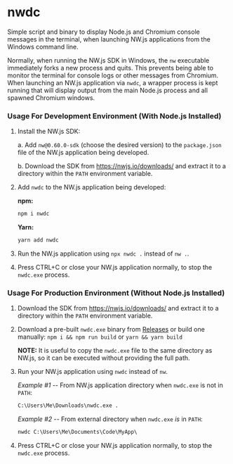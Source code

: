 # nwdc

Simple script and binary to display Node.js and Chromium console messages in the terminal, when launching NW.js applications
from the Windows command line.

Normally, when running the NW.js SDK in Windows, the `nw` executable immediately forks a new process and quits. This prevents being
able to monitor the terminal for console logs or other messages from Chromium. When launching an NW.js application via `nwdc`,
a wrapper process is kept running that will display output from the main Node.js process and all spawned Chromium windows.


### Usage For Development Environment (With Node.js Installed)

1. Install the NW.js SDK:

    a. Add `nw@0.60.0-sdk` (choose the desired version) to the `package.json` file of the NW.js application being developed.

    b. Download the SDK from https://nwjs.io/downloads/ and extract it to a directory within the `PATH` environment variable.

2. Add `nwdc` to the NW.js application being developed:

    **npm:**
    ```sh
    npm i nwdc
    ```

    **Yarn:**
    ```sh
    yarn add nwdc
    ```

3. Run the NW.js application using `npx nwdc .` instead of `nw .`.

4. Press CTRL+C or close your NW.js application normally, to stop the `nwdc.exe` process.


### Usage For Production Environment (Without Node.js Installed)

1. Download the SDK from https://nwjs.io/downloads/ and extract it to a directory within the `PATH` environment variable.

2. Download a pre-built `nwdc.exe` binary from [Releases](https://github.com/nwutils/nwdc/releases) or build one manually: `npm i && npm run build` or `yarn && yarn build`

    **NOTE:** It is useful to copy the `nwdc.exe` file to the same directory as NW.js, so it can be executed without providing the
    full path.

3. Run your NW.js application using `nwdc` instead of `nw`.

    *Example #1* -- From NW.js application directory when `nwdc.exe` is not in `PATH`:

    ```cmd
    C:\Users\Me\Downloads\nwdc.exe .
    ```

    *Example #2* -- From external directory when `nwdc.exe` *is* in `PATH`:

    ```cmd
    nwdc C:\Users\Me\Documents\Code\MyApp\
    ```

4. Press CTRL+C or close your NW.js application normally, to stop the `nwdc.exe` process.

